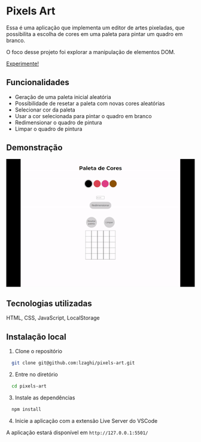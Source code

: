 
# Pixels Art

Essa é uma aplicação que implementa um editor de artes pixeladas, que possibilita a escolha de cores em uma paleta para pintar um quadro em branco.

O foco desse projeto foi explorar a manipulação de elementos DOM.

[Experimente!](https://lzaghi.github.io/pixels-art/)

## Funcionalidades

- Geração de uma paleta inicial aleatória
- Possibilidade de resetar a paleta com novas cores aleatórias
- Selecionar cor da paleta
- Usar a cor selecionada para pintar o quadro em branco
- Redimensionar o quadro de pintura
- Limpar o quadro de pintura

## Demonstração

![](pixels.gif)


## Tecnologias utilizadas

HTML, CSS, JavaScript, LocalStorage


## Instalação local

1. Clone o repositório 
```bash
  git clone git@github.com:lzaghi/pixels-art.git
```

2. Entre no diretório 
```bash
  cd pixels-art
```

3. Instale as dependências 
```bash
  npm install
```
4. Inicie a aplicação com a extensão Live Server do VSCode

A aplicação estará disponível em ```http://127.0.0.1:5501/```
    

